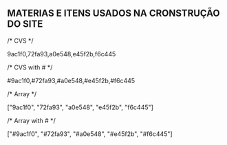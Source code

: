 ## MATERIAS E ITENS USADOS NA CRONSTRUÇÃO DO SITE
/* CVS */

9ac1f0,72fa93,a0e548,e45f2b,f6c445

/* CVS with # */

#9ac1f0,#72fa93,#a0e548,#e45f2b,#f6c445

/* Array */

["9ac1f0", "72fa93", "a0e548", "e45f2b", "f6c445"]

/* Array with # */

["#9ac1f0", "#72fa93", "#a0e548", "#e45f2b", "#f6c445"]